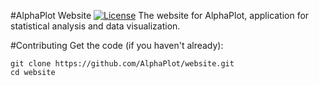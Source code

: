 #AlphaPlot Website
[![License][license-badge]][license-page]
The website for AlphaPlot, application for statistical analysis and data visualization.

[license-page]: COPYING
[license-badge]: http://img.shields.io/badge/License-GPL2-blue.svg

#Contributing
Get the code (if you haven't already):

    git clone https://github.com/AlphaPlot/website.git
    cd website